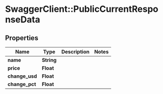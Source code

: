 # SwaggerClient::PublicCurrentResponseData

## Properties
Name | Type | Description | Notes
------------ | ------------- | ------------- | -------------
**name** | **String** |  | 
**price** | **Float** |  | 
**change_usd** | **Float** |  | 
**change_pct** | **Float** |  | 


